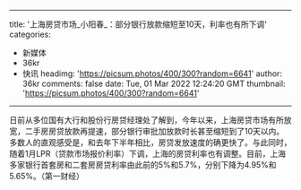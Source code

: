 
---
title: '上海房贷市场_小阳春_：部分银行放款缩短至10天，利率也有所下调'
categories: 
 - 新媒体
 - 36kr
 - 快讯
headimg: 'https://picsum.photos/400/300?random=6641'
author: 36kr
comments: false
date: Tue, 01 Mar 2022 12:24:20 GMT
thumbnail: 'https://picsum.photos/400/300?random=6641'
---

<div>   
日前从多位国有大行和股份行房贷经理处了解到，今年以来，上海房贷市场有所放宽，二手房房贷放款再提速，部分银行审批加放款时长甚至缩短到了10天以内。多数人的直观感受是，和去年下半年相比，房贷发放速度的确更快了。与此同时，随着1月LPR（贷款市场报价利率）下调，上海的房贷利率也有调整。目前，上海多家银行首套房和二套房房贷利率由此前的5%和5.7%，分别下降为4.95%和5.65%。（第一财经）  
</div>
            